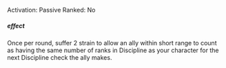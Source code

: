 Activation: Passive
Ranked: No
##### effect
Once per round, suffer 2 strain to allow an
ally within short range to count as having the
same number of ranks in Discipline as your
character for the next Discipline check the
ally makes.